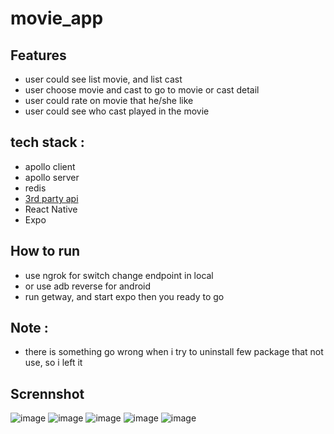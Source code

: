 # movie_app

## Features 
- user could see list movie, and list cast
- user choose movie and cast to go to movie or cast detail
- user could rate on movie that he/she like
- user could see who cast played in the movie

## tech stack : 
- apollo client
- apollo server
- redis 
- [3rd party api](developers.themoviedb.org)
- React Native
- Expo

## How to run
- use ngrok for switch change endpoint in local
- or use adb reverse for android
- run getway, and start expo then you ready to go

## Note :
- there is something go wrong when i try to uninstall few package that not use, so i left it

## Scrennshot

![image](https://user-images.githubusercontent.com/111193781/209474643-59b2207b-8b09-41fa-b4e1-35172ddf2b57.png)
![image](https://user-images.githubusercontent.com/111193781/209474654-c5dd1d1e-80ae-42d9-9c32-87ced54cc483.png)
![image](https://user-images.githubusercontent.com/111193781/209474658-43dc9df2-aad6-4ff6-ab0f-824889a637cc.png)
![image](https://user-images.githubusercontent.com/111193781/209474663-ed2a7667-154c-4ed5-ac3d-721e1715c597.png)
![image](https://user-images.githubusercontent.com/111193781/209474666-31a5118d-ecd0-4bb9-a2f6-6a89659c9b15.png)
